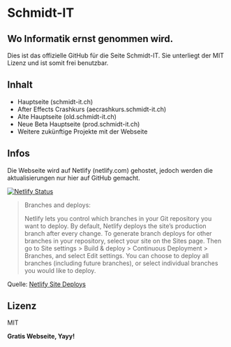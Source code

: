 # Schmidt-IT
## Wo Informatik ernst genommen wird.

Dies ist das offizielle GitHub für die Seite Schmidt-IT. Sie unterliegt der MIT Lizenz und ist somit frei benutzbar.

## Inhalt

- Hauptseite (schmidt-it.ch)
- After Effects Crashkurs (aecrashkurs.schmidt-it.ch)
- Alte Hauptseite (old.schmidt-it.ch)
- Neue Beta Hauptseite (prod.schmidt-it.ch)
- Weitere zukünftige Projekte mit der Webseite

## Infos

Die Webseite wird auf Netlify (netlify.com) gehostet, jedoch werden die aktualisierungen nur hier auf GitHub gemacht. 

[![Netlify Status](https://api.netlify.com/api/v1/badges/b9380bcd-7be0-48de-8c4d-fd039a0a1805/deploy-status)](https://app.netlify.com/sites/schmidt-it/deploys)

> Branches and deploys:
> 
> Netlify lets you control which branches in your Git repository you want to deploy.
> By default, Netlify deploys the site’s production branch after every change.
> To generate branch deploys for other branches in your repository, select your site on
> the Sites page. Then go to Site settings > Build & deploy > Continuous Deployment >
> Branches, and select Edit settings. You can choose to deploy all branches
> (including future branches), or select individual branches you would like to deploy.

Quelle: [Netlify Site Deploys][netdocs]

## Lizenz
MIT

**Gratis Webseite, Yayy!**

[netdocs]: <https://docs.netlify.com/site-deploys/overview/#branches-and-deploys>
